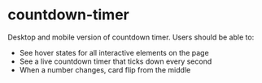 # countdown-timer

Desktop and mobile version of countdown timer.
Users should be able to:
- See hover states for all interactive elements on the page
- See a live countdown timer that ticks down every second
- When a number changes, card flip from the middle
